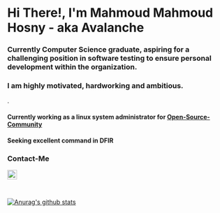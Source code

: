 # Hi There!, I'm Mahmoud Mahmoud Hosny - aka Avalanche

### Currently Computer Science graduate, aspiring for a challenging position in software testing to ensure personal development within the organization.
### I am highly motivated, hardworking and ambitious.
. 

#### Currently working as a linux system administrator for [Open-Source-Community](https://github.com/Open-Source-Community)
#### Seeking excellent command in DFIR

### Contact-Me

[<img align="left" alt="Mahmoud Mahmoud Hosny | LinkedIn" width="22px" src="https://cdn.jsdelivr.net/npm/simple-icons@v3/icons/linkedin.svg" />](www.linkedin.com/in/mahmoud-mahmoud-hosny-26376b204)

<br />
<br />
<br />

[![Anurag's github stats](https://github-readme-stats.vercel.app/api?username=mahmoudhosny33&show_icons=true&theme=cobalt)](https://github.com/anuraghazra/github-readme-stats)
